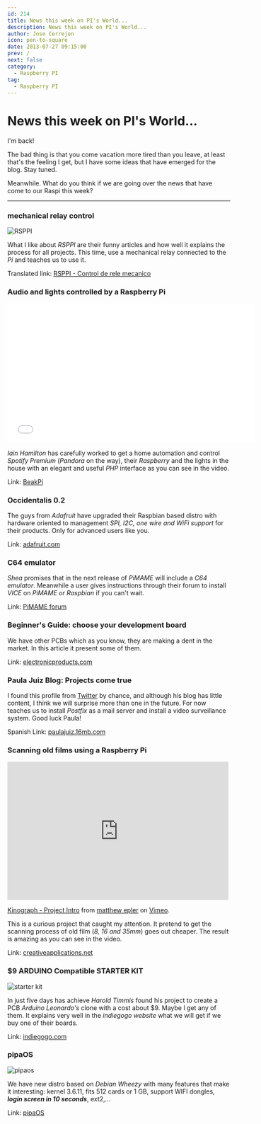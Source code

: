 ```yaml
---
id: 214
title: News this week on PI's World...
description: News this week on PI's World...
author: Jose Cerrejon
icon: pen-to-square
date: 2013-07-27 09:15:00
prev: /
next: false
category:
  - Raspberry PI
tag:
  - Raspberry PI
---
```


# News this week on PI's World...

I'm back!

The bad thing is that you come vacation more tired than you leave, at least that's the feeling I get, but I have some ideas that have emerged for the blog. Stay tuned.

Meanwhile. What do you think if we are going over the news that have come to our Raspi this week?

- - -
###  mechanical relay control

![RSPPI](/images/rsppi.jpg)

What I like about *RSPPI* are their funny articles and how well it explains the process for all projects. This time, use a mechanical relay connected to the *Pi* and teaches us to use it.

Translated link: [RSPPI - Control de rele mecanico](http://translate.google.com/translate?sl=es&tl=en&js=n&prev=_t&hl=es&ie=UTF-8&u=http%3A%2F%2Frsppi.blogspot.com.es%2F2013%2F07%2Fcontrol-de-rele-mecanico.html)

###  Audio and lights controlled by a Raspberry Pi

<iframe width="560" height="315" src="//www.youtube.com/embed/8AcSKF8fZjw" frameborder="0" allowfullscreen></iframe>

*Iain Hamilton* has carefully worked to get a home automation and control *Spotify Premium* (*Pandora* on the way), their *Raspberry* and the lights in the house with an elegant and useful *PHP* interface as you can see in the video.

Link: [BeakPi](https://github.com/beakable/BeakPi)

###  Occidentalis 0.2

The guys from *Adafruit* have upgraded their Raspbian based distro with hardware oriented to management *SPI, I2C, one wire and WiFi support* for their products. Only for advanced users like you.

Link: [adafruit.com](http://learn.adafruit.com/adafruit-raspberry-pi-educational-linux-distro)

###  C64 emulator

*Shea* promises that in the next release of *PiMAME* will include a *C64 emulator*. Meanwhile a user gives instructions through their forum to install *VICE* on *PiMAME or Raspbian* if you can't wait.

Link: [PiMAME forum](http://pimame.org/forum/discussion/382/how-to-installrun-c64-emulator-vice-on-your-pimame)

###  Beginner's Guide: choose your development board

We have other PCBs which as you know, they are making a dent in the market. In this article it present some of them.

Link: [electronicproducts.com](http://www.electronicproducts.com/Computer_Systems/Standalone_Mobile/Beginner_s_Guide_to_Selecting_a_Development_Board.aspx)

###  Paula Juiz Blog: Projects come true

I found this profile from [Twitter](https://twitter.com/paula_juiz_) by chance, and although his blog has little content, I think we will surprise more than one in the future. For now teaches us to install *Postfix* as a mail server and install a video surveillance system. Good luck Paula!

Spanish Link: [paulajuiz.16mb.com](http://paulajuiz.16mb.com/proyectos-con-raspberry-pi/)

###  Scanning old films using a Raspberry Pi

<iframe src="http://player.vimeo.com/video/66781749?title=0&amp;byline=0&amp;portrait=0" width="500" height="313" frameborder="0" webkitAllowFullScreen mozallowfullscreen allowFullScreen></iframe> <p><a href="http://vimeo.com/66781749">Kinograph - Project Intro</a> from <a href="http://vimeo.com/user4129642">matthew epler</a> on <a href="https://vimeo.com">Vimeo</a>.</p>

This is a curious project that caught my attention. It pretend to get the scanning process of old film (*8, 16 and 35mm*) goes out cheaper. The result is amazing as you can see in the video.

Link: [creativeapplications.net](http://www.creativeapplications.net/processing/kinograph-affordable-and-scaleable-film-digitisation/)

###  $9 ARDUINO Compatible STARTER KIT

![starter kit](/images/2013/07/starterkit.jpg)

In just five days has achieve *Harold Timmis* found his project to create a PCB *Arduino Leonardo's* clone with a cost about $9. Maybe I get any of them. It explains very well in the *indiegogo website* what we will get if we buy one of their boards.

Link: [indiegogo.com](http://igg.me/at/9duino/x/4152104)

###  pipaOS

![pipaos](/images/pipaos.png)

We have new distro based on *Debian Wheezy* with many features that make it interesting: kernel 3.6.11, fits 512 cards or 1 GB, support WIFI dongles, ***login screen in 10 seconds***, ext2,...

Link: [pipaOS](http://pipaos.mitako.eu)
